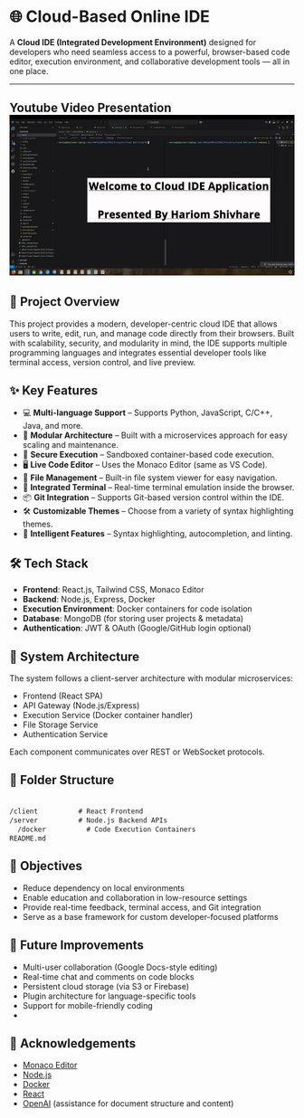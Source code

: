 # 🌐 Cloud-Based Online IDE

A **Cloud IDE (Integrated Development Environment)** designed for developers who need seamless access to a powerful, browser-based code editor, execution environment, and collaborative development tools — all in one place.

---
Youtube Video Presentation
[![Collegepredictionchatbot__Dashboards](./cloud_ide.gif)](https://youtu.be/38FPKqS5gmk?feature=shared)
---

## 🚀 Project Overview

This project provides a modern, developer-centric cloud IDE that allows users to write, edit, run, and manage code directly from their browsers. Built with scalability, security, and modularity in mind, the IDE supports multiple programming languages and integrates essential developer tools like terminal access, version control, and live preview.

## ✨ Key Features

- 💻 **Multi-language Support** – Supports Python, JavaScript, C/C++, Java, and more.
- 🧱 **Modular Architecture** – Built with a microservices approach for easy scaling and maintenance.
- 🔐 **Secure Execution** – Sandboxed container-based code execution.
- 🖥️ **Live Code Editor** – Uses the Monaco Editor (same as VS Code).
- 📂 **File Management** – Built-in file system viewer for easy navigation.
- 🧪 **Integrated Terminal** – Real-time terminal emulation inside the browser.
- 📦 **Git Integration** – Supports Git-based version control within the IDE.
- 🛠️ **Customizable Themes** – Choose from a variety of syntax highlighting themes.
- 🧠 **Intelligent Features** – Syntax highlighting, autocompletion, and linting.

## 🛠️ Tech Stack

- **Frontend**: React.js, Tailwind CSS, Monaco Editor
- **Backend**: Node.js, Express, Docker
- **Execution Environment**: Docker containers for code isolation
- **Database**: MongoDB (for storing user projects & metadata)
- **Authentication**: JWT & OAuth (Google/GitHub login optional)

## 📐 System Architecture

The system follows a client-server architecture with modular microservices:

- Frontend (React SPA)
- API Gateway (Node.js/Express)
- Execution Service (Docker container handler)
- File Storage Service
- Authentication Service

Each component communicates over REST or WebSocket protocols.

## 📁 Folder Structure

```

/client          # React Frontend
/server          # Node.js Backend APIs
  /docker          # Code Execution Containers
README.md

```

## 🎯 Objectives

- Reduce dependency on local environments
- Enable education and collaboration in low-resource settings
- Provide real-time feedback, terminal access, and Git integration
- Serve as a base framework for custom developer-focused platforms

## 📌 Future Improvements

- Multi-user collaboration (Google Docs-style editing)
- Real-time chat and comments on code blocks
- Persistent cloud storage (via S3 or Firebase)
- Plugin architecture for language-specific tools
- Support for mobile-friendly coding
- 
## 🙌 Acknowledgements

- [Monaco Editor](https://microsoft.github.io/monaco-editor/)
- [Node.js](https://nodejs.org/)
- [Docker](https://www.docker.com/)
- [React](https://reactjs.org/)
- [OpenAI](https://openai.com/) (assistance for document structure and content)
```
